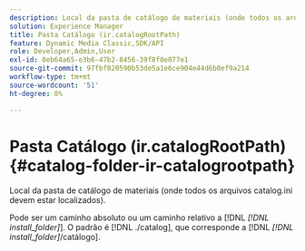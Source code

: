 ```yaml
---
description: Local da pasta de catálogo de materiais (onde todos os arquivos catalog.ini devem estar localizados).
solution: Experience Manager
title: Pasta Catálogo (ir.catalogRootPath)
feature: Dynamic Media Classic,SDK/API
role: Developer,Admin,User
exl-id: 0eb64a65-e3b6-47b2-8456-39f8f8e077e1
source-git-commit: 97fbf820590b53de5a1e6ce904e44d6b0ef9a214
workflow-type: tm+mt
source-wordcount: '51'
ht-degree: 0%

---
```


# Pasta Catálogo (ir.catalogRootPath){#catalog-folder-ir-catalogrootpath}

Local da pasta de catálogo de materiais (onde todos os arquivos catalog.ini devem estar localizados).

Pode ser um caminho absoluto ou um caminho relativo a [!DNL *[!DNL install_folder]*]. O padrão é [!DNL ./catalog], que corresponde a [!DNL *[!DNL install_folder]*/catálogo].
